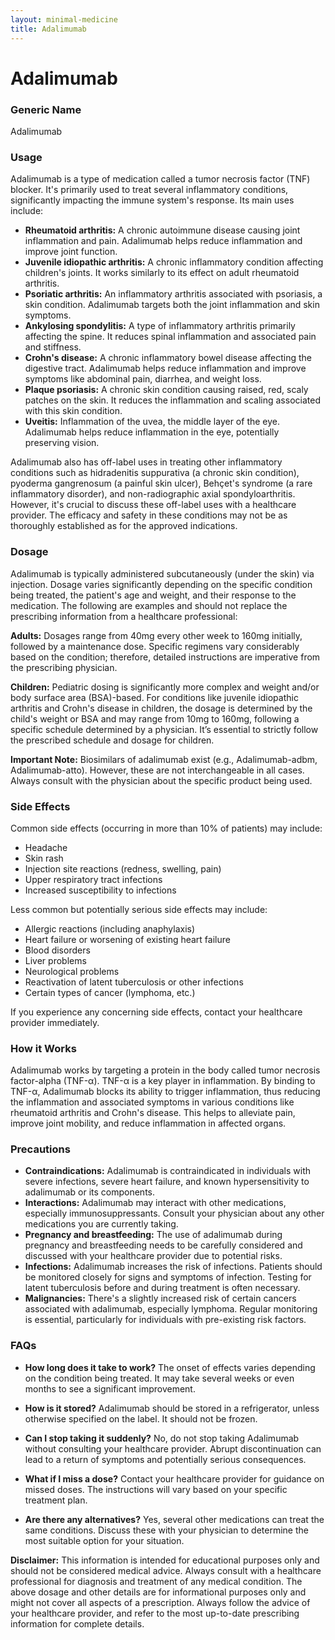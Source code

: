 ```yaml
---
layout: minimal-medicine
title: Adalimumab
---
```


# Adalimumab
### Generic Name
Adalimumab

### Usage

Adalimumab is a type of medication called a tumor necrosis factor (TNF) blocker.  It's primarily used to treat several inflammatory conditions, significantly impacting the immune system's response.  Its main uses include:

* **Rheumatoid arthritis:** A chronic autoimmune disease causing joint inflammation and pain. Adalimumab helps reduce inflammation and improve joint function.
* **Juvenile idiopathic arthritis:** A chronic inflammatory condition affecting children's joints.  It works similarly to its effect on adult rheumatoid arthritis.
* **Psoriatic arthritis:**  An inflammatory arthritis associated with psoriasis, a skin condition.  Adalimumab targets both the joint inflammation and skin symptoms.
* **Ankylosing spondylitis:** A type of inflammatory arthritis primarily affecting the spine. It reduces spinal inflammation and associated pain and stiffness.
* **Crohn's disease:** A chronic inflammatory bowel disease affecting the digestive tract. Adalimumab helps reduce inflammation and improve symptoms like abdominal pain, diarrhea, and weight loss.
* **Plaque psoriasis:** A chronic skin condition causing raised, red, scaly patches on the skin.  It reduces the inflammation and scaling associated with this skin condition.
* **Uveitis:** Inflammation of the uvea, the middle layer of the eye. Adalimumab helps reduce inflammation in the eye, potentially preserving vision.


Adalimumab also has off-label uses in treating other inflammatory conditions such as hidradenitis suppurativa (a chronic skin condition), pyoderma gangrenosum (a painful skin ulcer), Behçet's syndrome (a rare inflammatory disorder), and non-radiographic axial spondyloarthritis.  However, it's crucial to discuss these off-label uses with a healthcare provider.  The efficacy and safety in these conditions may not be as thoroughly established as for the approved indications.


### Dosage

Adalimumab is typically administered subcutaneously (under the skin) via injection.  Dosage varies significantly depending on the specific condition being treated, the patient's age and weight, and their response to the medication.  The following are examples and should not replace the prescribing information from a healthcare professional:

**Adults:** Dosages range from 40mg every other week to 160mg initially, followed by a maintenance dose.  Specific regimens vary considerably based on the condition; therefore, detailed instructions are imperative from the prescribing physician.

**Children:** Pediatric dosing is significantly more complex and weight and/or body surface area (BSA)-based.  For conditions like juvenile idiopathic arthritis and Crohn's disease in children, the dosage is determined by the child's weight or BSA and may range from 10mg to 160mg, following a specific schedule determined by a physician.  It’s essential to strictly follow the prescribed schedule and dosage for children.


**Important Note:**  Biosimilars of adalimumab exist (e.g., Adalimumab-adbm, Adalimumab-atto).  However, these are not interchangeable in all cases.  Always consult with the physician about the specific product being used.


### Side Effects

Common side effects (occurring in more than 10% of patients) may include:

* Headache
* Skin rash
* Injection site reactions (redness, swelling, pain)
* Upper respiratory tract infections
* Increased susceptibility to infections

Less common but potentially serious side effects may include:

* Allergic reactions (including anaphylaxis)
* Heart failure or worsening of existing heart failure
* Blood disorders
* Liver problems
* Neurological problems
* Reactivation of latent tuberculosis or other infections
* Certain types of cancer (lymphoma, etc.)


If you experience any concerning side effects, contact your healthcare provider immediately.

### How it Works

Adalimumab works by targeting a protein in the body called tumor necrosis factor-alpha (TNF-α).  TNF-α is a key player in inflammation.  By binding to TNF-α, Adalimumab blocks its ability to trigger inflammation, thus reducing the inflammation and associated symptoms in various conditions like rheumatoid arthritis and Crohn's disease.  This helps to alleviate pain, improve joint mobility, and reduce inflammation in affected organs.

### Precautions

* **Contraindications:** Adalimumab is contraindicated in individuals with severe infections, severe heart failure, and known hypersensitivity to adalimumab or its components.
* **Interactions:** Adalimumab may interact with other medications, especially immunosuppressants.  Consult your physician about any other medications you are currently taking.
* **Pregnancy and breastfeeding:**  The use of adalimumab during pregnancy and breastfeeding needs to be carefully considered and discussed with your healthcare provider due to potential risks.
* **Infections:** Adalimumab increases the risk of infections.  Patients should be monitored closely for signs and symptoms of infection.  Testing for latent tuberculosis before and during treatment is often necessary.
* **Malignancies:** There's a slightly increased risk of certain cancers associated with adalimumab, especially lymphoma.  Regular monitoring is essential, particularly for individuals with pre-existing risk factors.

### FAQs

* **How long does it take to work?**  The onset of effects varies depending on the condition being treated.  It may take several weeks or even months to see a significant improvement.

* **How is it stored?**  Adalimumab should be stored in a refrigerator, unless otherwise specified on the label.  It should not be frozen.

* **Can I stop taking it suddenly?**  No, do not stop taking Adalimumab without consulting your healthcare provider.  Abrupt discontinuation can lead to a return of symptoms and potentially serious consequences.

* **What if I miss a dose?**  Contact your healthcare provider for guidance on missed doses.  The instructions will vary based on your specific treatment plan.

* **Are there any alternatives?** Yes, several other medications can treat the same conditions. Discuss these with your physician to determine the most suitable option for your situation.


**Disclaimer:** This information is intended for educational purposes only and should not be considered medical advice. Always consult with a healthcare professional for diagnosis and treatment of any medical condition.  The above dosage and other details are for informational purposes only and might not cover all aspects of a prescription. Always follow the advice of your healthcare provider, and refer to the most up-to-date prescribing information for complete details.
